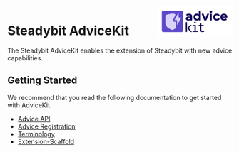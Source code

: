 <img src="./logo.png" height="70" align="right" alt="AdviceKit logo depicting a radar scan within a rounded rectangle">

# Steadybit AdviceKit

The Steadybit AdviceKit enables the extension of Steadybit with new advice capabilities.

## Getting Started

We recommend that you read the following documentation to get started with AdviceKit.

- [Advice API](/docs/advice-api.md)
- [Advice Registration](/docs/advice-registration.md)
- [Terminology](/docs/terminology.md)
- [Extension-Scaffold](https://github.com/steadybit/extension-scaffold/blob/main/README.md)
